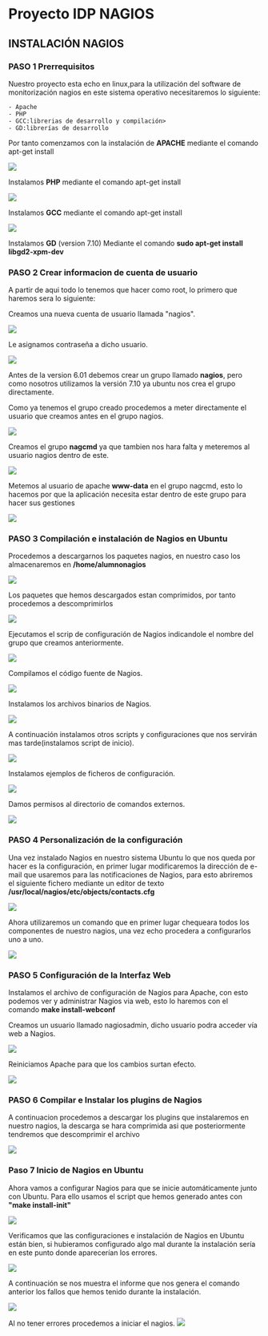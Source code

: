 
# Proyecto IDP NAGIOS #

## INSTALACIÓN NAGIOS ##

### PASO 1 Prerrequisitos ###
Nuestro proyecto esta echo en linux,para la utilización del software de monitorización nagios en este sistema operativo necesitaremos lo siguiente:

	- Apache
	- PHP
	- GCC:librerias de desarrollo y compilación>
	- GD:librerías de desarrollo

Por tanto comenzamos con la instalación de **APACHE** mediante el comando apt-get install 

![](imagenes/instalacionNAGIOS-1.png)
  
Instalamos **PHP** mediante el comando apt-get install

![](imagenes/instalacionNAGIOS-2.png)

Instalamos **GCC** mediante el comando apt-get install 

![](imagenes/instalacionNAGIOS-3.png)

Instalamos **GD** (version 7.10) Mediante el comando **sudo apt-get install libgd2-xpm-dev**

### PASO 2 Crear informacion de cuenta de usuario ###

A partir de aqui todo lo tenemos que hacer como root, lo primero que haremos sera lo siguiente:

Creamos una nueva cuenta de usuario llamada "nagios".

![](imagenes/instalacionNAGIOS-4.png)

Le asignamos contraseña a dicho usuario.

![](imagenes/instalacionNAGIOS-5.png)

Antes de la version 6.01 debemos crear un grupo llamado **nagios**, pero como nosotros utilizamos la versión 7.10 ya ubuntu nos crea el grupo directamente.

Como ya tenemos el grupo creado procedemos a meter directamente el usuario que creamos antes en el grupo nagios.

![](imagenes/instalacionNAGIOS-6.png)

Creamos el grupo **nagcmd** ya que tambien nos hara falta y meteremos al usuario nagios dentro de este.

![](imagenes/instalacionNAGIOS-7.png)

Metemos al usuario de apache **www-data** en el grupo nagcmd, esto lo hacemos por que la aplicación necesita estar dentro de este grupo para hacer sus gestiones

![](imagenes/instalacionNAGIOS-8.png)

### PASO 3 Compilación e instalación de Nagios en Ubuntu ###

Procedemos a descargarnos los paquetes nagios, en nuestro caso los almacenaremos en **/home/alumnonagios**

![](imagenes/instalacionNAGIOS-9.png)

Los paquetes que hemos descargados estan comprimidos, por tanto procedemos a descomprimirlos

![](imagenes/instalacionNAGIOS-10.png)

Ejecutamos el scrip de configuración de Nagios indicandole el nombre del grupo que creamos anteriormente.

![](imagenes/instalacionNAGIOS-11.png)

Compilamos el código fuente de Nagios.

![](imagenes/instalacionNAGIOS-12.png)

Instalamos los archivos binarios de Nagios.

![](imagenes/instalacionNAGIOS-13.png)

A continuación instalamos otros scripts y configuraciones que nos servirán mas tarde(instalamos script de inicio).

![](imagenes/instalacionNAGIOS-14.png)

Instalamos ejemplos de ficheros de configuración.

![](imagenes/instalacionNAGIOS-15.png)

Damos permisos al directorio de comandos externos.

![](imagenes/instalacionNAGIOS-16.png)

### PASO 4 Personalización de la configuración ###

Una vez instalado Nagios en nuestro sistema Ubuntu lo que nos queda por hacer es la configuración, en primer lugar modificaremos la dirección de e-mail que usaremos para las notificaciones de Nagios, para esto abriremos el siguiente fichero mediante un editor de texto **/usr/local/nagios/etc/objects/contacts.cfg**

![](imagenes/instalacionNAGIOS-17.png)

Ahora utilizaremos un comando que en primer lugar chequeara todos los componentes de nuestro nagios, una vez echo procedera a configurarlos uno a uno.

![](imagenes/NAGIOS-25.png)

### PASO 5 Configuración de la Interfaz Web ###

Instalamos el archivo de configuración de Nagios para Apache, con esto podemos ver y administrar Nagios via web, esto lo haremos con el comando **make install-webconf**

Creamos un usuario llamado nagiosadmin, dicho usuario podra acceder vía web a Nagios.

![](imagenes/instalacionNAGIOS-18.png)

Reiniciamos Apache para que los cambios surtan efecto.

![](imagenes/instalacionNAGIOS-19.png)

### PASO 6 Compilar e Instalar los plugins de Nagios ###

A continuacion procedemos a descargar los plugins que instalaremos en nuestro nagios, la descarga se hara comprimida asi que posteriormente tendremos que descomprimir el archivo

![](imagenes/instalacionNAGIOS-24.png)


### Paso 7 Inicio de Nagios en Ubuntu ###

Ahora vamos a configurar Nagios para que se inicie automáticamente junto con Ubuntu. Para ello usamos el script que hemos generado antes con **"make install-init"**

![](imagenes/instalacionNAGIOS-20.png)

Verificamos que las configuraciones e instalación de Nagios en Ubuntu están bien, si hubieramos configurado algo mal durante la instalación sería en este punto donde aparecerían los errores.

![](imagenes/instalacionNAGIOS-21.png)

A continuación se nos muestra el informe que nos genera el comando anterior los fallos que hemos tenido durante la instalación.

![](imagenes/instalacionNAGIOS-22.png)

Al no tener errores procedemos a iniciar el nagios.
![](imagenes/instalacionNAGIOS-23.png)

